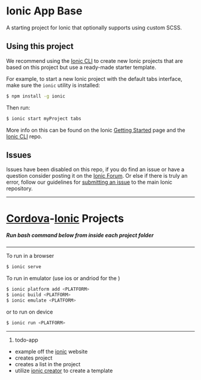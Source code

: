 Ionic App Base
=====================

A starting project for Ionic that optionally supports using custom SCSS.

## Using this project

We recommend using the [Ionic CLI](https://github.com/driftyco/ionic-cli) to create new Ionic projects that are based on this project but use a ready-made starter template.

For example, to start a new Ionic project with the default tabs interface, make sure the `ionic` utility is installed:

```bash
$ npm install -g ionic
```

Then run:

```bash
$ ionic start myProject tabs
```

More info on this can be found on the Ionic [Getting Started](http://ionicframework.com/getting-started) page and the [Ionic CLI](https://github.com/driftyco/ionic-cli) repo.

## Issues
Issues have been disabled on this repo, if you do find an issue or have a question consider posting it on the [Ionic Forum](http://forum.ionicframework.com/).  Or else if there is truly an error, follow our guidelines for [submitting an issue](http://ionicframework.com/submit-issue/) to the main Ionic repository.

---

# [Cordova](https://cordova.apache.org/)-[Ionic](http://ionicframework.com/) Projects

##### Run bash command below from inside each project folder
---
To run in a browser
``` bash
$ ionic serve
```
To run in <PLATFORM> emulator (use ios or andriod for the <PLATFORM>)
``` bash
$ ionic platform add <PLATFORM>
$ ionic build <PLATFORM>
$ ionic emulate <PLATFORM>
```
or to run on <PLATFORM> device
``` bash
$ ionic run <PLATFORM>
```
---

1. todo-app
  * example off the [ionic](http://ionicframework.com/getting-started/) website
  * creates project
  * creates a list in the project
  * utilize [ionic creator](http://ionic.io/products/creator) to create a template


